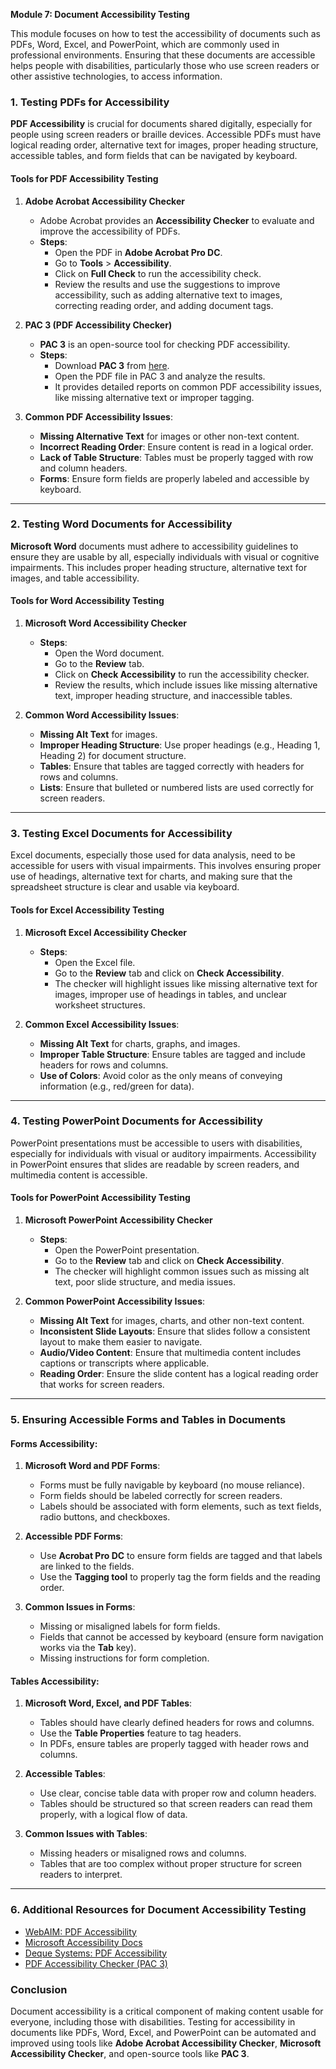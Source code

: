**Module 7: Document Accessibility Testing**

This module focuses on how to test the accessibility of documents such as PDFs, Word, Excel, and PowerPoint, which are commonly used in professional environments. Ensuring that these documents are accessible helps people with disabilities, particularly those who use screen readers or other assistive technologies, to access information.

### **1. Testing PDFs for Accessibility**

**PDF Accessibility** is crucial for documents shared digitally, especially for people using screen readers or braille devices. Accessible PDFs must have logical reading order, alternative text for images, proper heading structure, accessible tables, and form fields that can be navigated by keyboard.

#### **Tools for PDF Accessibility Testing**

1. **Adobe Acrobat Accessibility Checker**
   - Adobe Acrobat provides an **Accessibility Checker** to evaluate and improve the accessibility of PDFs.
   - **Steps**:
     - Open the PDF in **Adobe Acrobat Pro DC**.
     - Go to **Tools** > **Accessibility**.
     - Click on **Full Check** to run the accessibility check.
     - Review the results and use the suggestions to improve accessibility, such as adding alternative text to images, correcting reading order, and adding document tags.
   
2. **PAC 3 (PDF Accessibility Checker)**
   - **PAC 3** is an open-source tool for checking PDF accessibility.
   - **Steps**:
     - Download **PAC 3** from [here](https://www.accessibility.de/en/pdf/).
     - Open the PDF file in PAC 3 and analyze the results.
     - It provides detailed reports on common PDF accessibility issues, like missing alternative text or improper tagging.

3. **Common PDF Accessibility Issues**:
   - **Missing Alternative Text** for images or other non-text content.
   - **Incorrect Reading Order**: Ensure content is read in a logical order.
   - **Lack of Table Structure**: Tables must be properly tagged with row and column headers.
   - **Forms**: Ensure form fields are properly labeled and accessible by keyboard.

---

### **2. Testing Word Documents for Accessibility**

**Microsoft Word** documents must adhere to accessibility guidelines to ensure they are usable by all, especially individuals with visual or cognitive impairments. This includes proper heading structure, alternative text for images, and table accessibility.

#### **Tools for Word Accessibility Testing**

1. **Microsoft Word Accessibility Checker**
   - **Steps**:
     - Open the Word document.
     - Go to the **Review** tab.
     - Click on **Check Accessibility** to run the accessibility checker.
     - Review the results, which include issues like missing alternative text, improper heading structure, and inaccessible tables.
   
2. **Common Word Accessibility Issues**:
   - **Missing Alt Text** for images.
   - **Improper Heading Structure**: Use proper headings (e.g., Heading 1, Heading 2) for document structure.
   - **Tables**: Ensure that tables are tagged correctly with headers for rows and columns.
   - **Lists**: Ensure that bulleted or numbered lists are used correctly for screen readers.

---

### **3. Testing Excel Documents for Accessibility**

Excel documents, especially those used for data analysis, need to be accessible for users with visual impairments. This involves ensuring proper use of headings, alternative text for charts, and making sure that the spreadsheet structure is clear and usable via keyboard.

#### **Tools for Excel Accessibility Testing**

1. **Microsoft Excel Accessibility Checker**
   - **Steps**:
     - Open the Excel file.
     - Go to the **Review** tab and click on **Check Accessibility**.
     - The checker will highlight issues like missing alternative text for images, improper use of headings in tables, and unclear worksheet structures.
   
2. **Common Excel Accessibility Issues**:
   - **Missing Alt Text** for charts, graphs, and images.
   - **Improper Table Structure**: Ensure tables are tagged and include headers for rows and columns.
   - **Use of Colors**: Avoid color as the only means of conveying information (e.g., red/green for data).

---

### **4. Testing PowerPoint Documents for Accessibility**

PowerPoint presentations must be accessible to users with disabilities, especially for individuals with visual or auditory impairments. Accessibility in PowerPoint ensures that slides are readable by screen readers, and multimedia content is accessible.

#### **Tools for PowerPoint Accessibility Testing**

1. **Microsoft PowerPoint Accessibility Checker**
   - **Steps**:
     - Open the PowerPoint presentation.
     - Go to the **Review** tab and click on **Check Accessibility**.
     - The checker will highlight common issues such as missing alt text, poor slide structure, and media issues.
   
2. **Common PowerPoint Accessibility Issues**:
   - **Missing Alt Text** for images, charts, and other non-text content.
   - **Inconsistent Slide Layouts**: Ensure that slides follow a consistent layout to make them easier to navigate.
   - **Audio/Video Content**: Ensure that multimedia content includes captions or transcripts where applicable.
   - **Reading Order**: Ensure the slide content has a logical reading order that works for screen readers.

---

### **5. Ensuring Accessible Forms and Tables in Documents**

#### **Forms Accessibility**:
1. **Microsoft Word and PDF Forms**: 
   - Forms must be fully navigable by keyboard (no mouse reliance).
   - Form fields should be labeled correctly for screen readers.
   - Labels should be associated with form elements, such as text fields, radio buttons, and checkboxes.

2. **Accessible PDF Forms**:
   - Use **Acrobat Pro DC** to ensure form fields are tagged and that labels are linked to the fields.
   - Use the **Tagging tool** to properly tag the form fields and the reading order.
   
3. **Common Issues in Forms**:
   - Missing or misaligned labels for form fields.
   - Fields that cannot be accessed by keyboard (ensure form navigation works via the **Tab** key).
   - Missing instructions for form completion.

#### **Tables Accessibility**:
1. **Microsoft Word, Excel, and PDF Tables**:
   - Tables should have clearly defined headers for rows and columns.
   - Use the **Table Properties** feature to tag headers.
   - In PDFs, ensure tables are properly tagged with header rows and columns.
   
2. **Accessible Tables**:
   - Use clear, concise table data with proper row and column headers.
   - Tables should be structured so that screen readers can read them properly, with a logical flow of data.

3. **Common Issues with Tables**:
   - Missing headers or misaligned rows and columns.
   - Tables that are too complex without proper structure for screen readers to interpret.

---

### **6. Additional Resources for Document Accessibility Testing**

- [WebAIM: PDF Accessibility](https://webaim.org/standards/pdfs/)
- [Microsoft Accessibility Docs](https://www.microsoft.com/en-us/accessibility/)
- [Deque Systems: PDF Accessibility](https://www.deque.com/axe/pdf/)
- [PDF Accessibility Checker (PAC 3)](https://www.accessibility.de/en/pdf/)

### **Conclusion**
Document accessibility is a critical component of making content usable for everyone, including those with disabilities. Testing for accessibility in documents like PDFs, Word, Excel, and PowerPoint can be automated and improved using tools like **Adobe Acrobat Accessibility Checker**, **Microsoft Accessibility Checker**, and open-source tools like **PAC 3**.
